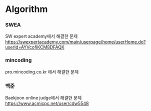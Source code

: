 # Algorithm

### SWEA
SW expert academy에서 해결한 문제
<https://swexpertacademy.com/main/userpage/home/userHome.do?userId=AYVcofiKCM8DFAQK>

### mincoding
pro.mincoding.co.kr 에서 해결한 문제

### 백준
Baekjoon online judge에서 해결한 문제
<https://www.acmicpc.net/user/cdw5548>